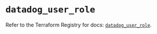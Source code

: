 # `datadog_user_role`

Refer to the Terraform Registry for docs: [`datadog_user_role`](https://registry.terraform.io/providers/datadog/datadog/3.73.0/docs/resources/user_role).
